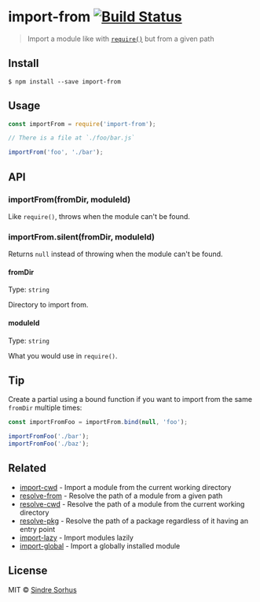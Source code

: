 # import-from [![Build Status](https://travis-ci.org/sindresorhus/import-from.svg?branch=master)](https://travis-ci.org/sindresorhus/import-from)

> Import a module like with [`require()`](https://nodejs.org/api/globals.html#globals_require) but from a given path


## Install

```
$ npm install --save import-from
```


## Usage

```js
const importFrom = require('import-from');

// There is a file at `./foo/bar.js`

importFrom('foo', './bar');
```


## API

### importFrom(fromDir, moduleId)

Like `require()`, throws when the module can't be found.

### importFrom.silent(fromDir, moduleId)

Returns `null` instead of throwing when the module can't be found.

#### fromDir

Type: `string`

Directory to import from.

#### moduleId

Type: `string`

What you would use in `require()`.


## Tip

Create a partial using a bound function if you want to import from the same `fromDir` multiple times:

```js
const importFromFoo = importFrom.bind(null, 'foo');

importFromFoo('./bar');
importFromFoo('./baz');
```


## Related

- [import-cwd](https://github.com/sindresorhus/import-cwd) - Import a module from the current working directory
- [resolve-from](https://github.com/sindresorhus/resolve-from) - Resolve the path of a module from a given path
- [resolve-cwd](https://github.com/sindresorhus/resolve-cwd) - Resolve the path of a module from the current working directory
- [resolve-pkg](https://github.com/sindresorhus/resolve-pkg) - Resolve the path of a package regardless of it having an entry point
- [import-lazy](https://github.com/sindresorhus/import-lazy) - Import modules lazily
- [import-global](https://github.com/sindresorhus/import-global) - Import a globally installed module


## License

MIT © [Sindre Sorhus](https://sindresorhus.com)
